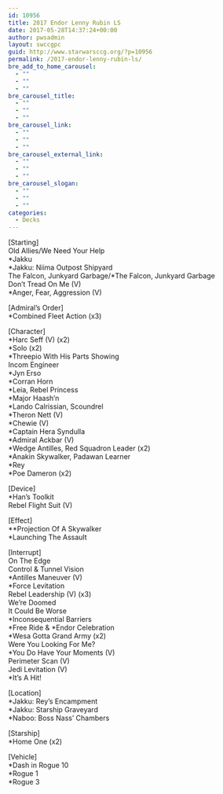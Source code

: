 ```yaml
---
id: 10956
title: 2017 Endor Lenny Rubin LS
date: 2017-05-28T14:37:24+00:00
author: pwsadmin
layout: swccgpc
guid: http://www.starwarsccg.org/?p=10956
permalink: /2017-endor-lenny-rubin-ls/
bre_add_to_home_carousel:
  - ""
  - ""
  - ""
bre_carousel_title:
  - ""
  - ""
  - ""
bre_carousel_link:
  - ""
  - ""
  - ""
bre_carousel_external_link:
  - ""
  - ""
  - ""
bre_carousel_slogan:
  - ""
  - ""
  - ""
categories:
  - Decks
---
```

[Starting]  
Old Allies/We Need Your Help  
*Jakku  
*Jakku: Niima Outpost Shipyard  
The Falcon, Junkyard Garbage/*The Falcon, Junkyard Garbage  
Don&#8217;t Tread On Me (V)  
*Anger, Fear, Aggression (V)

[Admiral&#8217;s Order]  
*Combined Fleet Action (x3)

[Character]  
*Harc Seff (V) (x2)  
*Solo (x2)  
*Threepio With His Parts Showing  
Incom Engineer  
*Jyn Erso  
*Corran Horn  
*Leia, Rebel Princess  
*Major Haash&#8217;n  
*Lando Calrissian, Scoundrel  
*Theron Nett (V)  
*Chewie (V)  
*Captain Hera Syndulla  
*Admiral Ackbar (V)  
*Wedge Antilles, Red Squadron Leader (x2)  
*Anakin Skywalker, Padawan Learner  
*Rey  
*Poe Dameron (x2)

[Device]  
*Han&#8217;s Toolkit  
Rebel Flight Suit (V)

[Effect]  
**Projection Of A Skywalker  
*Launching The Assault

[Interrupt]  
On The Edge  
Control & Tunnel Vision  
*Antilles Maneuver (V)  
*Force Levitation  
Rebel Leadership (V) (x3)  
We&#8217;re Doomed  
It Could Be Worse  
*Inconsequential Barriers  
\*Free Ride & \*Endor Celebration  
*Wesa Gotta Grand Army (x2)  
Were You Looking For Me?  
*You Do Have Your Moments (V)  
Perimeter Scan (V)  
Jedi Levitation (V)  
*It&#8217;s A Hit!

[Location]  
*Jakku: Rey&#8217;s Encampment  
*Jakku: Starship Graveyard  
*Naboo: Boss Nass&#8217; Chambers

[Starship]  
*Home One (x2)

[Vehicle]  
*Dash in Rogue 10  
*Rogue 1  
*Rogue 3